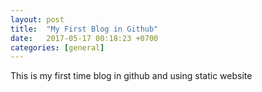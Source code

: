 ```yaml
---
layout: post
title:  "My First Blog in Github"
date:   2017-05-17 00:18:23 +0700
categories: [general]
---
```

This is my first time blog in github and using static website